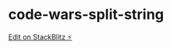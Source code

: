 # code-wars-split-string

[Edit on StackBlitz ⚡️](https://stackblitz.com/edit/code-wars-split-string)